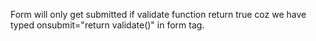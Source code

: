  Form will only get submitted if validate function return true coz we have typed  onsubmit="return validate()" in form tag.
